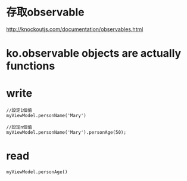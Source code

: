 存取observable
===

http://knockoutjs.com/documentation/observables.html

# ko.observable objects are actually functions

# write
```
//設定1個值
myViewModel.personName('Mary')

//設定n個值
myViewModel.personName('Mary').personAge(50);
```

# read
```
myViewModel.personAge()
```